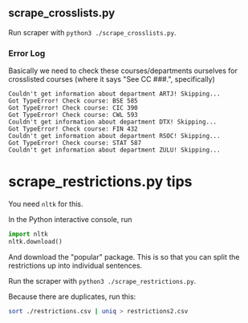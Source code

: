 ## scrape_crosslists.py 

Run scraper with `python3 ./scrape_crosslists.py`.

### Error Log

Basically we need to check these courses/departments ourselves for crosslisted courses (where it says "See CC ###.", specifically)

```
Couldn't get information about department ARTJ! Skipping...
Got TypeError! Check course: BSE 585
Got TypeError! Check course: CIC 390
Got TypeError! Check course: CWL 593
Couldn't get information about department DTX! Skipping...
Got TypeError! Check course: FIN 432
Couldn't get information about department RSOC! Skipping...
Got TypeError! Check course: STAT 587
Couldn't get information about department ZULU! Skipping...
```

# scrape_restrictions.py tips

You need `nltk` for this.

In the Python interactive console, run 

```py
import nltk
nltk.download()
```

And download the "popular" package. This is so that you can split the restrictions up into individual sentences.

Run the scraper with `python3 ./scrape_restrictions.py`. 

Because there are duplicates, run this: 

```sh
sort ./restrictions.csv | uniq > restrictions2.csv
```

